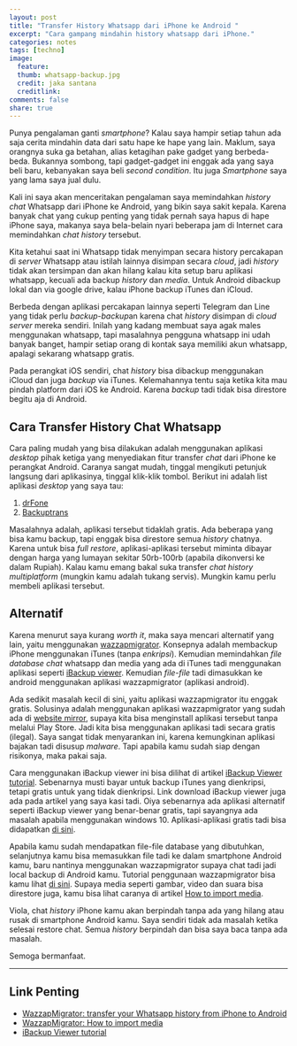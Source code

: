 ```yaml
---
layout: post
title: "Transfer History Whatsapp dari iPhone ke Android "
excerpt: "Cara gampang mindahin history whatsapp dari iPhone."
categories: notes
tags: [techno]
image:
  feature:   
  thumb: whatsapp-backup.jpg
  credit: jaka santana
  creditlink: 
comments: false
share: true
---
```


Punya pengalaman ganti *smartphone*? Kalau saya hampir setiap tahun ada saja cerita mindahin data dari satu hape ke hape yang lain. Maklum, saya orangnya suka ga betahan, alias ketagihan pake gadget yang berbeda-beda. Bukannya sombong, tapi gadget-gadget ini enggak ada yang saya beli baru, kebanyakan saya beli *second condition*. Itu juga *Smartphone* saya yang lama saya jual dulu.

Kali ini saya akan menceritakan pengalaman saya memindahkan *history chat* Whatsapp dari iPhone ke Android, yang bikin saya sakit kepala. Karena banyak chat yang cukup penting yang tidak pernah saya hapus di hape iPhone saya, makanya saya bela-belain nyari beberapa jam di Internet cara memindahkan *chat history* tersebut. 

Kita ketahui saat ini Whatsapp tidak menyimpan secara history percakapan di *server* Whatsapp atau istilah lainnya disimpan secara *cloud*, jadi *history* tidak akan tersimpan dan akan hilang kalau kita setup baru aplikasi whatsapp, kecuali ada backup *history* dan *media*. Untuk Android dibackup lokal dan via google drive, kalau iPhone backup iTunes dan iCloud. 

Berbeda dengan aplikasi percakapan lainnya seperti Telegram dan Line yang tidak perlu *backup*-*backup*an karena chat *history* disimpan di *cloud server* mereka sendiri. Inilah yang kadang membuat saya agak males menggunakan whatsapp, tapi masalahnya pengguna whatsapp ini udah banyak banget, hampir setiap orang di kontak saya memiliki akun whatsapp, apalagi sekarang whatsapp gratis.

Pada perangkat iOS sendiri, chat *history* bisa dibackup menggunakan iCloud dan juga *backup* via iTunes. Kelemahannya tentu saja ketika kita mau pindah platform dari iOS ke Android. Karena *backup* tadi tidak bisa direstore begitu aja di Android.

## Cara Transfer History Chat Whatsapp

Cara paling mudah yang bisa dilakukan adalah menggunakan aplikasi *desktop* pihak ketiga yang menyediakan fitur transfer *chat* dari iPhone ke perangkat Android. Caranya sangat mudah, tinggal mengikuti petunjuk langsung dari aplikasinya, tinggal klik-klik tombol. Berikut ini adalah list aplikasi *desktop* yang saya tau:

1. [drFone](https://drfone.wondershare.com/android-data-recovery.html)
2. [Backuptrans](http://www.backuptrans.com/android-iphone-whatsapp-transfer-plus.html)

Masalahnya adalah, aplikasi tersebut tidaklah gratis. Ada beberapa yang bisa kamu backup, tapi enggak bisa direstore semua *history* chatnya. Karena untuk bisa *full restore*, aplikasi-aplikasi tersebut miminta dibayar dengan harga yang lumayan sekitar 50rb-100rb (apabila dikonversi ke dalam Rupiah). Kalau kamu emang bakal suka transfer *chat history multiplatform* (mungkin kamu adalah tukang servis). Mungkin kamu perlu membeli aplikasi tersebut.

## Alternatif

Karena menurut saya kurang *worth it*, maka saya mencari alternatif yang lain, yaitu menggunakan [wazzapmigrator](https://www.wazzapmigrator.com/). Konsepnya adalah membackup iPhone menggunakan iTunes (tanpa *enkripsi*). Kemudian memindahkan *file database chat* whatsapp dan media yang ada di iTunes tadi menggunakan aplikasi seperti [iBackup viewer](http://www.imactools.com/iphonebackupviewer/). Kemudian *file-file* tadi dimasukkan ke android menggunakan aplikasi wazzapmigrator (aplikasi android).

Ada sedikit masalah kecil di sini, yaitu aplikasi wazzapmigrator itu enggak gratis. Solusinya adalah menggunakan aplikasi wazzapmigrator yang sudah ada di [website mirror](http://uapk.org/wazzap-migrator-pro-v-3-0-42-apk/), supaya kita bisa menginstall aplikasi tersebut tanpa melalui Play Store. Jadi kita bisa menggunakan aplikasi tadi secara gratis (ilegal). Saya sangat tidak menyarankan ini, karena kemungkinan aplikasi bajakan tadi disusup *malware*. Tapi apabila kamu sudah siap dengan risikonya, maka pakai saja.

Cara menggunakan iBackup viewer ini bisa dilihat di artikel [iBackup Viewer tutorial](https://www.wazzapmigrator.com/ibackup-viewer-tutorial). Sebenarnya musti bayar untuk backup iTunes yang dienkripsi, tetapi gratis untuk yang tidak dienkripsi. Link download iBackup viewer juga ada pada artikel yang saya kasi tadi. Oiya sebenarnya ada aplikasi alternatif seperti iBackup viewer yang benar-benar gratis, tapi sayangnya ada masalah apabila menggunakan windows 10. Aplikasi-aplikasi gratis tadi bisa didapatkan [di sini](https://www.wazzapmigrator.com/iphone-backup-browser-custom-build).

Apabila kamu sudah mendapatkan file-file database yang dibutuhkan, selanjutnya kamu bisa memasukkan file tadi ke dalam smartphone Android kamu, baru nantinya menggunakan wazzapmigrator supaya chat tadi jadi local backup di Android kamu. Tutorial penggunaan wazzapmigrator bisa kamu lihat [di sini](https://www.wazzapmigrator.com/). Supaya media seperti gambar, video dan suara bisa direstore juga, kamu bisa lihat caranya di artikel [How to import media](https://www.wazzapmigrator.com/faq/how-import-media).

Viola, chat *history* iPhone kamu akan berpindah tanpa ada yang hilang atau rusak di smartphone Android kamu. Saya sendiri tidak ada masalah ketika selesai restore chat. Semua *history* berpindah dan bisa saya baca tanpa ada masalah.

Semoga bermanfaat.

---

## Link Penting

- [WazzapMigrator: transfer your Whatsapp history from iPhone to Android](https://www.wazzapmigrator.com/)
- [WazzapMigrator: How to import media](https://www.wazzapmigrator.com/faq/how-import-media)
- [iBackup Viewer tutorial](https://www.wazzapmigrator.com/ibackup-viewer-tutorial)



